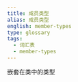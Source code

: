 ```yaml
---
title: 成员类型
alias: 成员类型
english: member-types
type: glossary
tags:
  - 词汇表
  - member-types
---
```


嵌套在类中的类型
